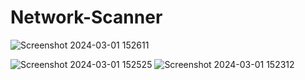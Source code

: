 # Network-Scanner

<div>
<imd src="https://github.com/Hasul79/Network-Scanner/assets/95657084/c78e1786-6800-4eb6-982a-ca348b59a4f3">
</div>

![Screenshot 2024-03-01 152611](https://github.com/Hasul79/Network-Scanner/assets/95657084/c9de37ee-9a58-46b8-bf65-dc21af98cd73)




![Screenshot 2024-03-01 152525](https://github.com/Hasul79/Network-Scanner/assets/95657084/5dd77b22-dc09-432d-beab-4c3387197535)
![Screenshot 2024-03-01 152312](https://github.com/Hasul79/Network-Scanner/assets/95657084/65527c44-19ef-467f-abef-8162e5c1afd3)
